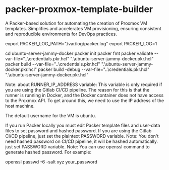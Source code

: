 # packer-proxmox-template-builder
A Packer-based solution for automating the creation of Proxmox VM templates. Simplifies and accelerates VM provisioning, ensuring consistent and reproducible environments for DevOps practices.

export PACKER_LOG_PATH="/var/log/packer.log"
export PACKER_LOG=1

cd ubuntu-server-jammy-docker
packer init
packer fmt
packer validate  --var-file="..\credentials.pkr.hcl"  ".\ubuntu-server-jammy-docker.pkr.hcl"
packer build  --var-file="..\credentials.pkr.hcl"  ".\ubuntu-server-jammy-docker.pkr.hcl"
packer build -debug  --var-file="..\credentials.pkr.hcl"  ".\ubuntu-server-jammy-docker.pkr.hcl"


Note: about RUNNER_IP_ADDRESS variable: This variable is only required if you are using the Gitlab CI/CD pipeline. The reason for this is that the runner is running in Docker, and the Docker container does not have access to the Proxmox API. To get around this, we need to use the IP address of the host machine.

The default username for the VM is ubuntu.

If you run Packer locally you must edit Packer template files and user-data files to set password and hashed password. If you are using the Gitlab CI/CD pipeline, just set the plaintext PASSWORD variable.
Note: You don't need hashed password on CI/CD pipeline, it will be hashed automatically. just set PASSWORD variable.
Note: You can use openssl command to generate hashed password. For example:

openssl passwd -6 -salt xyz your_password